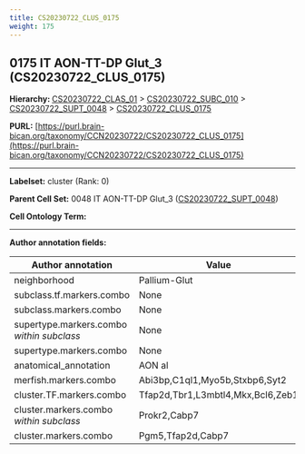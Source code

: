 ```yaml
---
title: CS20230722_CLUS_0175
weight: 175
---
```

## 0175 IT AON-TT-DP Glut_3 (CS20230722_CLUS_0175)
<b>Hierarchy: </b>
[CS20230722_CLAS_01](../CS20230722_CLAS_01) >
[CS20230722_SUBC_010](../CS20230722_SUBC_010) >
[CS20230722_SUPT_0048](../CS20230722_SUPT_0048) >
[CS20230722_CLUS_0175](../CS20230722_CLUS_0175)

**PURL:** [https://purl.brain-bican.org/taxonomy/CCN20230722/CS20230722_CLUS_0175](https://purl.brain-bican.org/taxonomy/CCN20230722/CS20230722_CLUS_0175)

---


**Labelset:** cluster (Rank: 0)

**Parent Cell Set:** 0048 IT AON-TT-DP Glut_3 ([CS20230722_SUPT_0048](../CS20230722_SUPT_0048))



**Cell Ontology Term:** 

[MARKER GENES.]: #


---

[TRANSFERRED ANNOTATIONS.]: #


[AUTHOR ANNOTATION FIELDS.]: #


**Author annotation fields:**

| Author annotation | Value |
|-------------------|-------|
|neighborhood|Pallium-Glut|
|subclass.tf.markers.combo|None|
|subclass.markers.combo|None|
|supertype.markers.combo _within subclass_|None|
|supertype.markers.combo|None|
|anatomical_annotation|AON al|
|merfish.markers.combo|Abi3bp,C1ql1,Myo5b,Stxbp6,Syt2|
|cluster.TF.markers.combo|Tfap2d,Tbr1,L3mbtl4,Mkx,Bcl6,Zeb1|
|cluster.markers.combo _within subclass_|Prokr2,Cabp7|
|cluster.markers.combo|Pgm5,Tfap2d,Cabp7|
